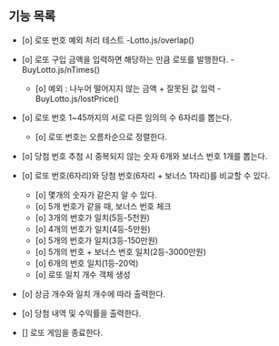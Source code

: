## 기능 목록

- [o] 로또 번호 예외 처리 테스트 -Lotto.js/overlap()

- [o] 로또 구입 금액을 입력하면 해당하는 만큼 로또를 발행한다. -BuyLotto.js/nTimes()
  - [o] 예외 : 나누어 떨어지지 않는 금액 + 잘못된 값 입력 -BuyLotto.js/lostPrice()
- [o] 로또 번호 1~45까지의 서로 다른 임의의 수 6자리를 뽑는다.
  - [o] 로또 번호는 오름차순으로 정렬한다.
- [o] 당첨 번호 추첨 시 중복되지 않는 숫자 6개와 보너스 번호 1개를 뽑는다.
- [o] 로또 번호(6자리)와 당첨 번호(6자리 + 보너스 1자리)를 비교할 수 있다.
  - [o] 몇개의 숫자가 같은지 알 수 있다.
  - [o] 5개 번호가 같을 때, 보너스 번호 체크
  - [o] 3개의 번호가 일치(5등-5천원)
  - [o] 4개의 번호가 일치(4등-5만원)
  - [o] 5개의 번호가 일치(3등-150만원)
  - [o] 5개의 번호 + 보너스 번호 일치(2등-3000만원)
  - [o] 6개의 번호 일치(1등-20억)
  - [o] 로또 일치 개수 객체 생성
- [o] 상금 개수와 일치 개수에 따라 출력한다.
- [o] 당첨 내역 및 수익률을 출력한다.
- [] 로또 게임을 종료한다.

